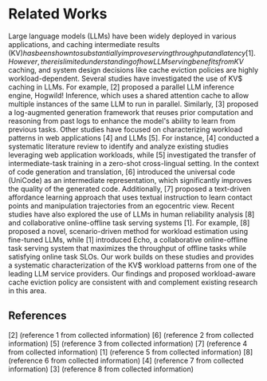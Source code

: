 # Related Works

Large language models (LLMs) have been widely deployed in various applications, and caching intermediate results (KV$) has been shown to substantially improve serving throughput and latency [1]. However, there is limited understanding of how LLM serving benefits from KV$ caching, and system design decisions like cache eviction policies are highly workload-dependent.
Several studies have investigated the use of KV$ caching in LLMs. For example, [2] proposed a parallel LLM inference engine, Hogwild! Inference, which uses a shared attention cache to allow multiple instances of the same LLM to run in parallel. Similarly, [3] proposed a log-augmented generation framework that reuses prior computation and reasoning from past logs to enhance the model's ability to learn from previous tasks.
Other studies have focused on characterizing workload patterns in web applications [4] and LLMs [5]. For instance, [4] conducted a systematic literature review to identify and analyze existing studies leveraging web application workloads, while [5] investigated the transfer of intermediate-task training in a zero-shot cross-lingual setting.
In the context of code generation and translation, [6] introduced the universal code (UniCode) as an intermediate representation, which significantly improves the quality of the generated code. Additionally, [7] proposed a text-driven affordance learning approach that uses textual instruction to learn contact points and manipulation trajectories from an egocentric view.
Recent studies have also explored the use of LLMs in human reliability analysis [8] and collaborative online-offline task serving systems [1]. For example, [8] proposed a novel, scenario-driven method for workload estimation using fine-tuned LLMs, while [1] introduced Echo, a collaborative online-offline task serving system that maximizes the throughput of offline tasks while satisfying online task SLOs.
Our work builds on these studies and provides a systematic characterization of the KV$ workload patterns from one of the leading LLM service providers. Our findings and proposed workload-aware cache eviction policy are consistent with and complement existing research in this area.

## References

[2] (reference 1 from collected information)
[6] (reference 2 from collected information)
[5] (reference 3 from collected information)
[7] (reference 4 from collected information)
[1] (reference 5 from collected information)
[8] (reference 6 from collected information)
[4] (reference 7 from collected information)
[3] (reference 8 from collected information)